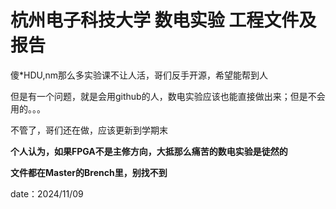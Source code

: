 # 杭州电子科技大学 数电实验 工程文件及报告

傻*HDU,nm那么多实验课不让人活，哥们反手开源，希望能帮到人

但是有一个问题，就是会用github的人，数电实验应该也能直接做出来；但是不会用的。。。

不管了，哥们还在做，应该更新到学期末

**个人认为，如果FPGA不是主修方向，大抵那么痛苦的数电实验是徒然的**

**文件都在Master的Brench里，别找不到**

date：2024/11/09
